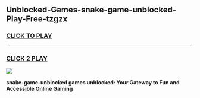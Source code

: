 
## Unblocked-Games-snake-game-unblocked-Play-Free-tzgzx
<h3>
<a href="https://premium76.site?title=snake-game-unblocked&ref=23A">CLICK TO PLAY</a></h3>
<hr>

<h3>
<a href="https://premium76.site?title=snake-game-unblocked&ref=23A">CLICK 2 PLAY</a>
  
</h3>

<a href="https://premium76.site?title=snake-game-unblocked&ref=23A"><img src="https://clearcache.store/games.png"></a>


**snake-game-unblocked games unblocked: Your Gateway to Fun and Accessible Online Gaming**
